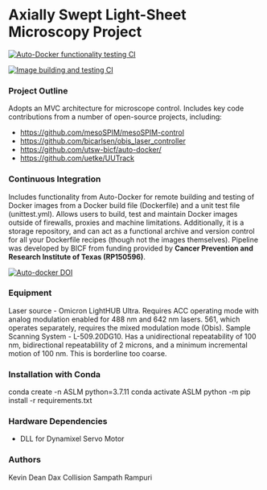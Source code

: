 # Axially Swept Light-Sheet Microscopy Project

[![Auto-Docker functionality testing CI](https://github.com/AdvancedImagingUTSW/ASLM/actions/workflows/autodocker-ci.yml/badge.svg?branch=main)](https://github.com/AdvancedImagingUTSW/ASLM/actions/workflows/autodocker-ci.yml)

[![Image building and testing CI](https://github.com/AdvancedImagingUTSW/ASLM/actions/workflows/container-ci.yml/badge.svg)](https://github.com/AdvancedImagingUTSW/ASLM/actions/workflows/container-ci.yml)

### Project Outline
Adopts an MVC architecture for microscope control. Includes key code contributions from a number of open-source projects, including:
* https://github.com/mesoSPIM/mesoSPIM-control
* https://github.com/bicarlsen/obis_laser_controller
* https://github.com/utsw-bicf/auto-docker/
* https://github.com/uetke/UUTrack


### Continuous Integration
Includes functionality from Auto-Docker for remote building and testing of Docker images from a Docker build file (Dockerfile) and a unit test file (unittest.yml). Allows users to build, test and maintain Docker images outside of firewalls, proxies and machine limitations. Additionally, it is a storage repository, and can act as a functional archive and version control for all your Dockerfile recipes (though not the images themselves). Pipeline was developed by BICF from funding provided by **Cancer Prevention and Research Institute of Texas (RP150596)**.

[![Auto-docker DOI](https://zenodo.org/badge/DOI/10.5281/zenodo.4555891.svg)](https://doi.org/10.5281/zenodo.4555891)

### Equipment
Laser source - Omicron LightHUB Ultra.  Requires ACC operating mode with analog modulation enabled for 488 nm and 642 nm lasers.  561, which operates separately, requires the mixed modulation mode (Obis).
Sample Scanning System - L-509.20DG10.  Has a unidirectional repeatability of 100 nm, bidirectional repeatablility of 2 microns, and a minimum incremental motion of 100 nm.  This is borderline too coarse.

### Installation with Conda
conda create -n ASLM python=3.7.11
conda activate ASLM
python -m pip install -r requirements.txt

### Hardware Dependencies
* DLL for Dynamixel Servo Motor

### Authors
Kevin Dean
Dax Collision
Sampath Rampuri